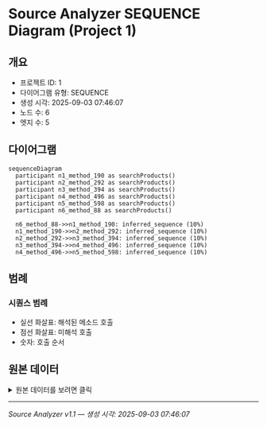 # Source Analyzer SEQUENCE Diagram (Project 1)

## 개요
- 프로젝트 ID: 1
- 다이어그램 유형: SEQUENCE
- 생성 시각: 2025-09-03 07:46:07
- 노드 수: 6
- 엣지 수: 5

## 다이어그램

```mermaid
sequenceDiagram
  participant n1_method_190 as searchProducts()
  participant n2_method_292 as searchProducts()
  participant n3_method_394 as searchProducts()
  participant n4_method_496 as searchProducts()
  participant n5_method_598 as searchProducts()
  participant n6_method_88 as searchProducts()

  n6_method_88->>n1_method_190: inferred_sequence (10%)
  n1_method_190->>n2_method_292: inferred_sequence (10%)
  n2_method_292->>n3_method_394: inferred_sequence (10%)
  n3_method_394->>n4_method_496: inferred_sequence (10%)
  n4_method_496->>n5_method_598: inferred_sequence (10%)
```

## 범례

### 시퀀스 범례
- 실선 화살표: 해석된 메소드 호출
- 점선 화살표: 미해석 호출
- 숫자: 호출 순서

## 원본 데이터

<details>
<summary>원본 데이터를 보려면 클릭</summary>

노드 목록 (6)
```json
  method:88: searchProducts() (method)
  method:190: searchProducts() (method)
  method:292: searchProducts() (method)
  method:394: searchProducts() (method)
  method:496: searchProducts() (method)
  method:598: searchProducts() (method)
```

엣지 목록 (5)
```json
  method:88 -> method:190 (inferred_sequence)
  method:190 -> method:292 (inferred_sequence)
  method:292 -> method:394 (inferred_sequence)
  method:394 -> method:496 (inferred_sequence)
  method:496 -> method:598 (inferred_sequence)
```

</details>

---
*Source Analyzer v1.1 — 생성 시각: 2025-09-03 07:46:07*